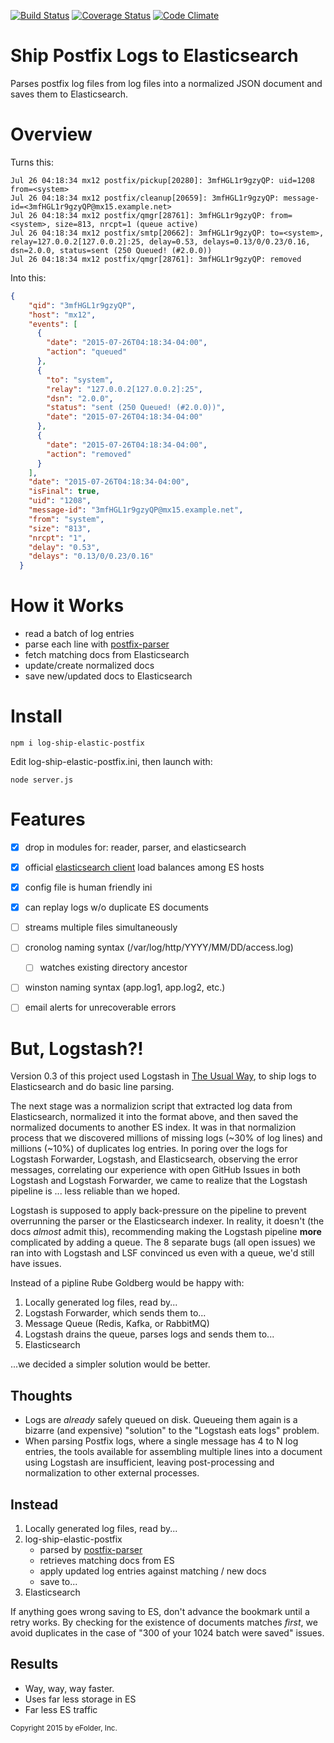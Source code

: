 [![Build Status][ci-img]][ci-url]
[![Coverage Status][cov-img]][cov-url]
[![Code Climate][clim-img]][clim-url]

# Ship Postfix Logs to Elasticsearch

Parses postfix log files from log files into a normalized JSON document and saves them to Elasticsearch.


# Overview

Turns this:

````
Jul 26 04:18:34 mx12 postfix/pickup[20280]: 3mfHGL1r9gzyQP: uid=1208 from=<system>
Jul 26 04:18:34 mx12 postfix/cleanup[20659]: 3mfHGL1r9gzyQP: message-id=<3mfHGL1r9gzyQP@mx15.example.net>
Jul 26 04:18:34 mx12 postfix/qmgr[28761]: 3mfHGL1r9gzyQP: from=<system>, size=813, nrcpt=1 (queue active)
Jul 26 04:18:34 mx12 postfix/smtp[20662]: 3mfHGL1r9gzyQP: to=<system>, relay=127.0.0.2[127.0.0.2]:25, delay=0.53, delays=0.13/0/0.23/0.16, dsn=2.0.0, status=sent (250 Queued! (#2.0.0))
Jul 26 04:18:34 mx12 postfix/qmgr[28761]: 3mfHGL1r9gzyQP: removed
````

Into this:

````json
{
    "qid": "3mfHGL1r9gzyQP",
    "host": "mx12",
    "events": [
      {
        "date": "2015-07-26T04:18:34-04:00",
        "action": "queued"
      },
      {
        "to": "system",
        "relay": "127.0.0.2[127.0.0.2]:25",
        "dsn": "2.0.0",
        "status": "sent (250 Queued! (#2.0.0))",
        "date": "2015-07-26T04:18:34-04:00"
      },
      {
        "date": "2015-07-26T04:18:34-04:00",
        "action": "removed"
      }
    ],
    "date": "2015-07-26T04:18:34-04:00",
    "isFinal": true,
    "uid": "1208",
    "message-id": "3mfHGL1r9gzyQP@mx15.example.net",
    "from": "system",
    "size": "813",
    "nrcpt": "1",
    "delay": "0.53",
    "delays": "0.13/0/0.23/0.16"
  }
  ````


# How it Works

- read a batch of log entries
- parse each line with [postfix-parser](https://github.com/DoubleCheck/postfix-parser)
- fetch matching docs from Elasticsearch
- update/create normalized docs
- save new/updated docs to Elasticsearch


# Install

    npm i log-ship-elastic-postfix

Edit log-ship-elastic-postfix.ini, then launch with:

    node server.js


# Features

- [x] drop in modules for: reader, parser, and elasticsearch
- [x] official [elasticsearch client](https://www.npmjs.com/package/elasticsearch) load balances among ES hosts
- [x] config file is human friendly ini
- [x] can replay logs w/o duplicate ES documents
- [ ] streams multiple files simultaneously
- [ ] cronolog naming syntax (/var/log/http/YYYY/MM/DD/access.log)
    - [ ] watches existing directory ancestor
- [ ] winston naming syntax (app.log1, app.log2, etc.)
- [ ] email alerts for unrecoverable errors


# But, Logstash?!

Version 0.3 of this project used Logstash in [The Usual Way](https://www.elastic.co/guide/en/logstash/current/deploying-and-scaling.html), to ship logs to Elasticsearch and do basic line parsing.

The next stage was a normalizion script that extracted log data from Elasticsearch, normalized it into the format above, and then saved the normalized documents to another ES index. It was in that normalizion process that we discovered millions of missing logs (~30% of log lines) and millions (~10%) of duplicates log entries. In poring over the logs for Logstash Forwarder, Logstash, and Elasticsearch, observing the error messages, correlating our experience with open GitHub Issues in both Logstash and Logstash Forwarder, we came to realize that the Logstash pipeline is ... less reliable than we hoped.

Logstash is supposed to apply back-pressure on the pipeline to prevent overrunning the parser or the Elasticsearch indexer. In reality, it doesn't (the docs *almost* admit this), recommending making the Logstash pipeline **more** complicated by adding a queue. The 8 separate bugs (all open issues) we ran into with Logstash and LSF convinced us even with a queue, we'd still have issues.

Instead of a pipline Rube Goldberg would be happy with:

1. Locally generated log files, read by...
2. Logstash Forwarder, which sends them to...
3. Message Queue (Redis, Kafka, or RabbitMQ)
4. Logstash drains the queue, parses logs and sends them to...
5. Elasticsearch

...we decided a simpler solution would be better.

## Thoughts

* Logs are *already* safely queued on disk. Queueing them again is a bizarre (and expensive) "solution" to the "Logstash eats logs" problem.
* When parsing Postfix logs, where a single message has 4 to N log entries, the tools available for assembling multiple lines into a document using Logstash are insufficient, leaving post-processing and normalization to other external processes.

## Instead

1. Locally generated log files, read by...
2. log-ship-elastic-postfix
    * parsed by [postfix-parser](https://www.npmjs.com/package/postfix-parser)
    * retrieves matching docs from ES
    * apply updated log entries against matching / new docs
    * save to...
3. Elasticsearch

If anything goes wrong saving to ES, don't advance the bookmark until a retry works. By checking for the existence of documents matches *first*, we avoid duplicates in the case of "300 of your 1024 batch were saved" issues.

## Results

* Way, way, way faster.
* Uses far less storage in ES
* Far less ES traffic


<sub>Copyright 2015 by eFolder, Inc.</sub>


[ci-img]: https://travis-ci.org/DoubleCheck/log-ship-elastic-postfix.svg
[ci-url]: https://travis-ci.org/DoubleCheck/log-ship-elastic-postfix
[cov-img]: https://coveralls.io/repos/DoubleCheck/log-ship-elastic-postfix/badge.svg
[cov-url]: https://coveralls.io/github/DoubleCheck/log-ship-elastic-postfix
[clim-img]: https://codeclimate.com/github/DoubleCheck/log-ship-elastic-postfix/badges/gpa.svg
[clim-url]: https://codeclimate.com/github/DoubleCheck/log-ship-elastic-postfix
